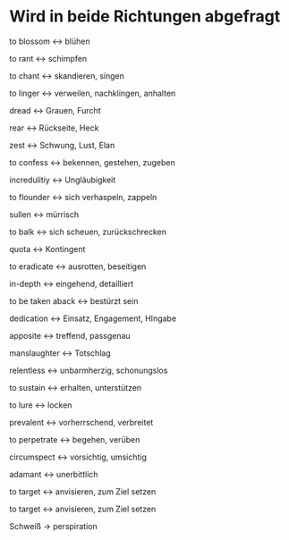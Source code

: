 # Wird in beide Richtungen abgefragt


 to blossom <-> blühen

 to rant <-> schimpfen

 to chant <-> skandieren, singen

<!--SR:!2024-09-14,1,230-->
 to linger <-> verweilen, nachklingen, anhalten
<!--SR:!2024-09-14,1,230-->
 dread <-> Grauen, Furcht

 rear <-> Rückseite, Heck
<!--SR:!2024-09-14,1,230-->
 zest <-> Schwung, Lust, Elan
<!--SR:!2024-09-14,1,230-->
 to confess <-> bekennen, gestehen, zugeben

 incredulitiy <-> Ungläubigkeit
<!--SR:!2024-09-14,1,230-->
 to flounder <-> sich verhaspeln, zappeln
<!--SR:!2024-09-14,1,230-->
 sullen <-> mürrisch
 <!--SR:!2024-09-14,1,230-->
 to balk <-> sich scheuen, zurückschrecken
<!--SR:!2024-09-14,1,230-->
 quota <-> Kontingent
<!--SR:!2024-09-14,1,230-->
 to eradicate <-> ausrotten, beseitigen

 in-depth <-> eingehend, detailliert

<!--SR:!2024-09-14,1,230-->
 to be taken aback <-> bestürzt sein
<!--SR:!2024-09-14,1,230-->
 dedication <-> Einsatz, Engagement, HIngabe
<!--SR:!2024-09-14,1,230-->
 apposite <-> treffend, passgenau

 manslaughter <-> Totschlag
<!--SR:!2024-09-16,3,250!2000-01-01,1,250-->
 relentless <-> unbarmherzig, schonungslos
<!--SR:!2024-09-14,1,230-->
 to sustain <-> erhalten, unterstützen
<!--SR:!2024-09-16,3,250!2000-01-01,1,250-->
 to lure <-> locken

 prevalent <-> vorherrschend, verbreitet

 to perpetrate <-> begehen, verüben

 circumspect <-> vorsichtig, umsichtig

 adamant <-> unerbittlich

<!--SR:!2024-09-14,1,230-->
 to target <-> anvisieren, zum Ziel setzen
<!--SR:!2000-01-01,1,250!2024-09-16,3,250-->

 to target <-> anvisieren, zum Ziel setzen 

Schweiß -> perspiration
<!--SR:!2024-09-14,1,230-->



